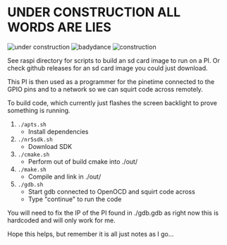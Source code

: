 
UNDER CONSTRUCTION ALL WORDS ARE LIES
=====================================

![under construction](https://media.giphy.com/media/EIiJp9cQ3GeEU/giphy.gif)
![badydance](http://giphygifs.s3.amazonaws.com/media/iqBr5cmyz0t0s/giphy.gif)
![construction](https://media.giphy.com/media/WrOweqqiDcvoQszeSu/giphy.gif)



See raspi directory for scripts to build an sd card image to run on a 
PI. Or check github releases for an sd card image you could just 
download.

This PI is then used as a programmer for the pinetime connected to the 
GPIO pins and to a network so we can squirt code across remotely.


To build code, which currently just flashes the screen backlight to 
prove something is running.


1. `./apts.sh`
    * Install dependencies
2. `./nr5sdk.sh`
    * Download SDK
3. `./cmake.sh`
    * Perform out of build cmake into ./out/
4. `./make.sh`
    * Compile and link in ./out/
5. `./gdb.sh`
    * Start gdb connected to OpenOCD and squirt code across
    * Type "continue" to run the code

You will need to fix the IP of the PI found in ./gdb.gdb as right now 
this is hardcoded and will only work for me.


Hope this helps, but remember it is all just notes as I go...

